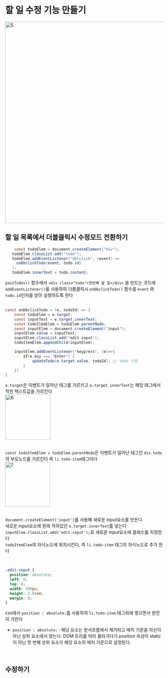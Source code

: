 # 할 일 수정 기능 만들기

<img width="643" alt="5" src="https://user-images.githubusercontent.com/110578739/184621545-6d75b159-acc4-42e4-822a-54edbe194760.png">

<br>
 
 ## 할 일 목록에서 더블클릭시 수정모드 전환하기

```java script
    const todoElem = document.createElement("div");
   todoElem.classList.add("todo");
   todoElem.addEventListener("dblclick", (event) =>
     onDbclickTodo(event, todo.id)
   );
   todoElem.innerText = todo.content;
```

`painTodos()` 함수에서 `<div class="todo">첫번째 할 일</div>` 을 만드는 코드에 `addEventListener()`를 사용하여 더블클릭시 `onDbclickTodo()` 함수를 `event` 와 `todo.id`인자를 받아 실행하도록 한다  
<br>

```java script
const onDbclickTodo = (e, todoId) => {
    const todoElem = e.target;
    const inputText = e.target.innerText;
    const todoItemElem = todoElem.parentNode;
    const inputElem = document.createElement('input');
    inputElem.value = inputText;
    inputElem.classList.add('edit-input');
    todoItemElem.appendChild(inputElem);

    inputElem.addEventListener('keypress', (e)=>{
        if(e.key === 'Enter') {
            updateTodo(e.target.value, todoId); // todo 수정
        }
    })
}
```

`e.target`은 이벤트가 일어난 태그를 가르키고 `e.target.innerText`는 해당 태그에서 적힌 텍스트값을 가르킨다  
<img width="145" alt="6" src="https://user-images.githubusercontent.com/110578739/184625055-a8d88300-08cc-44f8-9bed-a054ef357c10.png">  
<br>

`const todoItemElem = todoElem.parentNode`은 이벤트가 일어난 태그인 `div.todo`의 부모노드를 가르킨다 즉 `li.todo-item`태그이다  
<img width="143" alt="7" src="https://user-images.githubusercontent.com/110578739/184625620-b021dc1e-74ff-4048-911f-9eb75417e1c5.png">  
<br>

`document.createElement('input')`를 사용해 새로운 input요소를 만든다  
새로운 input요소에 원래 적혀있던 `e.target.innerText`를 넣는다  
`inputElem.classList.add('edit-input');`로 새로운 input요소에 클래스를 지정한다  
`todoItemElem`의 자식노드에 위치시킨다, 즉 `li.todo-item` 태그의 자식노드로 추가 한다

<br>

```css
.edit-input {
  position: absolute;
  left: 0;
  top: 0;
  width: 590px;
  height: 2.8rem;
  margin: 0;
}
```

css에서 `position : absolute;`를 사용하여 `li.todo-item` 태그위에 쌓으면서 완전히 가린다

- `position : absolute;` : 해당 요소는 문서흐름에서 제거되고 배치 기준을 자신이 아닌 상위 요소에서 찾는다. DOM 트리를 따라 올라가다가 position 속성이 static이 아닌 첫 번째 상위 요소가 해당 요소의 배치 기준으로 설정된다.

<br>
 
 ## 수정하기
